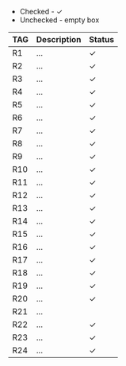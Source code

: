 <ul>
    <li> Checked - &#x2713; </li>
    <li> Unchecked - empty box </li>
</ul>

| TAG | Description | Status   |
|-----|-------------|----------|
| R1  | ...         | &#x2713; |
| R2  | ...         | &#x2713; |
| R3  | ...         | &#x2713; |
| R4  | ...         | &#x2713; |
| R5  | ...         | &#x2713; |
| R6  | ...         | &#x2713; |
| R7  | ...         | &#x2713; |
| R8  | ...         | &#x2713; |
| R9  | ...         | &#x2713; |
| R10 | ...         | &#x2713; |
| R11 | ...         | &#x2713; |
| R12 | ...         | &#x2713; |
| R13 | ...         | &#x2713; |
| R14 | ...         | &#x2713; |
| R15 | ...         | &#x2713; |
| R16 | ...         | &#x2713; |
| R17 | ...         | &#x2713; |
| R18 | ...         | &#x2713; |
| R19 | ...         | &#x2713; |
| R20 | ...         | &#x2713; |
| R21 | ...         |          |
| R22 | ...         | &#x2713; |
| R23 | ...         | &#x2713; |
| R24 | ...         | &#x2713; |